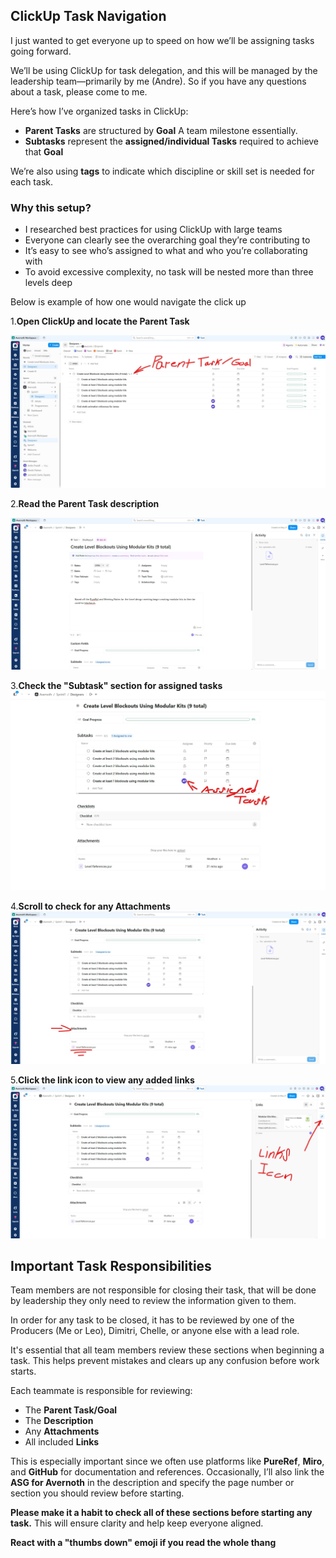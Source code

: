 
##  ClickUp Task Navigation

I just wanted to get everyone up to speed on how we’ll be assigning tasks going forward.

We’ll be using ClickUp for task delegation, and this will be managed by the leadership team—primarily by me (Andre). So if you have any questions about a task, please come to me.

Here’s how I’ve organized tasks in ClickUp:

- **Parent Tasks** are structured by **Goal** A team milestone essentially.
- **Subtasks** represent the **assigned/individual Tasks** required to achieve that **Goal**


We’re also using **tags** to indicate which discipline or skill set is needed for each task.

### Why this setup?

- I researched best practices for using ClickUp with large teams
- Everyone can clearly see the overarching goal they’re contributing to
- It’s easy to see who’s assigned to what and who you’re collaborating with
- To avoid excessive complexity, no task will be nested more than three levels deep

Below is example of how one would navigate the click up

1.**Open ClickUp and locate the Parent Task**

![Parent Task](Attachments/Parent%20Task.jpg)

2.**Read the Parent Task description**

![Description](Attachments/Description.jpg)

3.**Check the "Subtask" section for assigned tasks**
![Subtasks](Attachments/Subtasks.jpg)

4.**Scroll to check for any Attachments**
![Attachments](Attachments/Attachments.jpg)

5.**Click the link icon to view any added links**
![Links](Attachments/Links.jpg)

## Important Task Responsibilities 

Team members are not responsible for closing their task, that will be done by leadership they only need to review the information given to them. 

In order for any task to be closed, it has to be reviewed by one of the Producers (Me or Leo), Dimitri, Chelle, or anyone else with a lead role.


It's essential that all team members review these sections when beginning a task. This helps prevent mistakes and clears up any confusion before work starts.

Each teammate is responsible for reviewing:

- The **Parent Task/Goal**
- The **Description**
- Any **Attachments**
- All included **Links**

This is especially important since we often use platforms like **PureRef**, **Miro**, and **GitHub** for documentation and references. Occasionally, I’ll also link the **ASG for Avernoth** in the description and specify the page number or section you should review before starting.

**Please make it a habit to check all of these sections before starting any task.** This will ensure clarity and help keep everyone aligned.

**React with a "thumbs down"  emoji if you read the whole thang** 